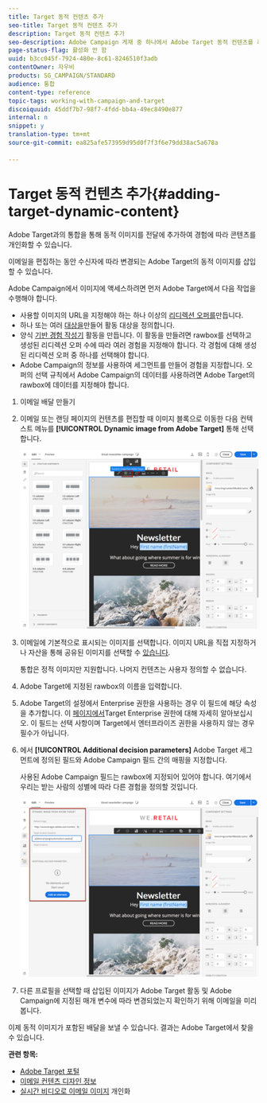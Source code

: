 ```yaml
---
title: Target 동적 컨텐츠 추가
seo-title: Target 동적 컨텐츠 추가
description: Target 동적 컨텐츠 추가
seo-description: Adobe Campaign 게재 중 하나에서 Adobe Target 동적 컨텐츠를 추가하는 방법을 알아봅니다.
page-status-flag: 활성화 안 함
uuid: b3cc045f-7924-480e-8c61-8246510f3adb
contentOwner: 자우비
products: SG_CAMPAIGN/STANDARD
audience: 통합
content-type: reference
topic-tags: working-with-campaign-and-target
discoiquuid: 45ddf7b7-98f7-4fdd-bb4a-49ec8490e877
internal: n
snippet: y
translation-type: tm+mt
source-git-commit: ea825afe573959d95d0f7f3f6e79dd38ac5a678a

---
```



# Target 동적 컨텐츠 추가{#adding-target-dynamic-content}

Adobe Target과의 통합을 통해 동적 이미지를 전달에 추가하여 경험에 따라 콘텐츠를 개인화할 수 있습니다.

이메일을 편집하는 동안 수신자에 따라 변경되는 Adobe Target의 동적 이미지를 삽입할 수 있습니다.

Adobe Campaign에서 이미지에 액세스하려면 먼저 Adobe Target에서 다음 작업을 수행해야 합니다.

* 사용할 이미지의 URL을 지정해야 하는 하나 이상의 [리디렉션 오퍼를](https://docs.adobe.com/content/help/en/target/using/experiences/offers/offer-redirect.html)만듭니다.
* 하나 또는 여러 [대상을](https://marketing.adobe.com/resources/help/en_US/target/ov/c_about_segments.html)만들어 활동 대상을 정의합니다.
* 양식 [기반 경험 작성기](https://marketing.adobe.com/resources/help/en_US/target/target/t_form_experience_composer.html) 활동을 만듭니다. 이 활동을 만들려면 rawbox를 선택하고 생성된 리디렉션 오퍼 수에 따라 여러 경험을 지정해야 합니다. 각 경험에 대해 생성된 리디렉션 오퍼 중 하나를 선택해야 합니다.
* Adobe Campaign의 정보를 사용하여 세그먼트를 만들어 경험을 지정합니다. 오퍼의 선택 규칙에서 Adobe Campaign의 데이터를 사용하려면 Adobe Target의 rawbox에 데이터를 지정해야 합니다.

1. 이메일 배달 만들기
1. 이메일 또는 랜딩 페이지의 컨텐츠를 편집할 때 이미지 블록으로 이동한 다음 컨텍스트 메뉴를 **[!UICONTROL Dynamic image from Adobe Target]** 통해 선택합니다.

   ![](assets/tar_insert_dynamic_image.png)

1. 이메일에 기본적으로 표시되는 이미지를 선택합니다. 이미지 URL을 직접 지정하거나 자산을 통해 공유된 이미지를 선택할 수 [있습니다](../../integrating/using/working-with-campaign-and-assets-core-service.md).

   통합은 정적 이미지만 지원합니다. 나머지 컨텐츠는 사용자 정의할 수 없습니다.

1. Adobe Target에 지정된 rawbox의 이름을 입력합니다.
1. Adobe Target의 설정에서 Enterprise 권한을 사용하는 경우 이 필드에 해당 속성을 추가합니다. 이 [페이지에서](https://marketing.adobe.com/resources/help/en_US/target/target/properties-overview.html)Target Enterprise 권한에 대해 자세히 알아보십시오. 이 필드는 선택 사항이며 Target에서 엔터프라이즈 권한을 사용하지 않는 경우 필수가 아닙니다.
1. 에서 **[!UICONTROL Additional decision parameters]** Adobe Target 세그먼트에 정의된 필드와 Adobe Campaign 필드 간의 매핑을 지정합니다.

   사용된 Adobe Campaign 필드는 rawbox에 지정되어 있어야 합니다. 여기에서 우리는 받는 사람의 성별에 따라 다른 경험을 정의할 것입니다.

   ![](assets/tar_additional_decisionning_parameters.png)

1. 다른 프로필을 선택할 때 삽입된 이미지가 Adobe Target 활동 및 Adobe Campaign에 지정된 매개 변수에 따라 변경되었는지 확인하기 위해 이메일을 미리 봅니다.

이제 동적 이미지가 포함된 배달을 보낼 수 있습니다. 결과는 Adobe Target에서 찾을 수 있습니다.

**관련 항목:**

* [Adobe Target 포털](https://marketing.adobe.com/resources/help/en_US/target/a4t/c_campaign_and_target.html)
* [이메일 컨텐츠 디자인 정보](../../designing/using/overview.md)
* [실시간 비디오로 이메일 이미지](https://helpx.adobe.com/marketing-cloud/how-to/email-marketing.html) 개인화

